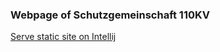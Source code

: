 ### Webpage of Schutzgemeinschaft 110KV 

[Serve static site on Intellij](http://localhost:63342/hugo_page/public/)